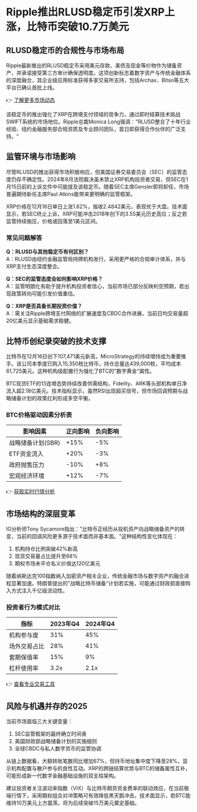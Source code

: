 # Ripple推出RLUSD稳定币引发XRP上涨，比特币突破10.7万美元

## RLUSD稳定币的合规性与市场布局
Ripple最新推出的RLUSD稳定币采用美元存款、美债及现金等价物作为储备资产，并承诺接受第三方审计确保透明度。这项创新标志着数字资产与传统金融体系的深度融合，其企业级应用标准获得多家交易所支持，包括Archax、Bitso等五大平台已确认首批上线。

👉 [了解更多市场动态](https://bit.ly/okx_welcome)

该稳定币的推出强化了XRP在跨境支付领域的竞争力，通过即时结算技术挑战SWIFT系统的市场地位。Ripple总裁Monica Long强调："RLUSD整合了十年行业经验、纽约金融服务部合规资质及专业顾问团队，首日即获得合作伙伴的广泛支持。"

## 监管环境与市场影响
尽管RLUSD的推出获得市场积极响应，但美国证券交易委员会（SEC）的监管态度仍存不确定性。2024年8月法院裁决虽未禁止XRP机构投资者交易，但SEC在1月15日前的上诉文件中可能提及该稳定币。随着SEC主席Gensler即将卸任，市场普遍期待新任主席Paul Atkins能带来更明确的监管框架。

XRP价格在12月16日单日上涨1.62%，报收2.4842美元，表现优于大盘。技术面显示，若SEC终止上诉，XRP可能冲击2018年创下的3.55美元历史高位；反之若监管持续施压，价格或回落至1美元区间。

### 常见问题解答
**Q：RLUSD与其他稳定币有何区别？**  
A：RLUSD由纽约金融监管局持牌机构发行，采用更严格的合规审计体系，并与XRP支付生态深度整合。

**Q：SEC的监管态度会如何影响XRP价格？**  
A：监管明朗化有助于提升机构投资者信心，当前市场已部分反映利空预期，若出现政策转向可能引发价值重估。

**Q：XRP是否具备长期投资价值？**  
A：需关注Ripple跨境支付网络的扩展速度及CBDC合作进展，当前日均交易量超20亿美元显示基础需求稳健。

## 比特币创纪录突破的技术支撑
比特币在12月16日创下107,471美元新高，MicroStrategy的持续增持成为重要推手。该公司本季度已购入15,350枚比特币，持仓总量达439,000枚，平均成本61,725美元。这种机构级配置行为强化了BTC的"数字黄金"属性。

BTC现货ETF的13连增态势持续改善供需结构，Fidelity、ARK等头部机构单日净流入超2.18亿美元。技术指标显示，虽然RSI出现超买信号，但市场回调预期与战略储备计划的政策红利形成多空平衡。

### BTC价格驱动因素分析表
| 影响因素          | 正向影响 | 负向影响 |
|-------------------|----------|----------|
| 战略储备计划(SBR) | +15%     | -5%      |
| ETF资金流入       | +20%     | -3%      |
| 政府抛售压力      | -10%     | +8%      |
| 宏观经济环境      | +12%     | -7%      |

👉 [获取实时行情分析](https://bit.ly/okx_welcome)

## 市场结构的深层变革
IG分析师Tony Sycamore指出："比特币正经历从投机资产向战略储备资产的转变，当前的回调风险更多源于技术面而非基本面。"这种结构性变化体现在：
1. 机构持仓比例突破42%新高
2. 现货交易量占比提升至68%
3. 期权市场未平仓名义价值达120亿美元

随着纳斯达克100指数纳入加密资产相关企业，传统金融市场与数字资产的融合进程显著加速。特朗普提出的"战略比特币储备"计划若实施，可能通过财政部直接购入方式注入千亿级流动性。

### 投资者行为模式对比
| 指标          | 2023年Q4 | 2024年Q4 |
|---------------|----------|----------|
| 机构参与度    | 31%      | 45%      |
| 场外交易占比  | 28%      | 41%      |
| 套期保值率    | 15%      | 9%       |
| 杠杆使用率    | 3.2x     | 2.1x     |

👉 [查看专业交易工具](https://bit.ly/okx_welcome)

## 风险与机遇并存的2025
当前市场面临三大关键变量：
1. SEC监管框架的最终确立时间表
2. 美国财政部战略储备计划的实施细则
3. 全球CBDC与私人数字货币的监管协调

从链上数据看，大额转账笔数同比增加67%，但持币地址集中度下降至28%，显示机构配置与散户参与的良性互动。XRP的跨链结算优势与BTC的储备属性互补，可能形成新一代数字金融基础设施的双支柱架构。

建议投资者关注波动率指数（VIX）与比特币期货资金费率的联动效应，在当前极端行情下，采用期权组合对冲策略可有效降低黑天鹅冲击。技术面显示，若BTC能维持10万美元上方震荡，将为后续突破15万美元奠定基础。
